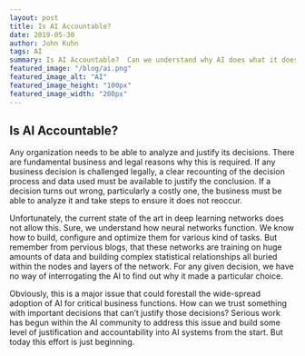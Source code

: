 ```yaml
---
layout: post
title: Is AI Accountable?
date: 2019-05-30
author: John Kuhn
tags: AI
summary: Is AI Accountable?  Can we understand why AI does what it does?
featured_image: "/blog/ai.png"
featured_image_alt: "AI"
featured_image_height: "100px"
featured_image_width: "200px"
---
```


##  Is AI Accountable?

Any organization needs to be able to analyze and justify its decisions.  There are fundamental business and legal reasons why this is required.   If any business decision is challenged legally, a clear recounting of the decision process and data used must be available to justify the conclusion.  If a decision turns out wrong, particularly a costly one, the business must be able to analyze it and take steps to ensure it does not reoccur.

Unfortunately, the current state of the art in deep learning networks does not allow this.  Sure, we understand how neural networks function.  We know how to build, configure and optimize them for various kind of tasks.   But remember from pervious blogs, that these networks are training on huge amounts of data and building complex statistical relationships all buried within the nodes and layers of the network.  For any given decision, we have no way of interrogating the AI to find out why it made a particular choice.  

Obviously, this is a major issue that could forestall the wide-spread adoption of AI for critical business functions.  How can we trust something with important decisions that can’t justify those decisions?  Serious work has begun within the AI community to address this issue and build some level of justification and accountability into AI systems from the start.  But today this effort is just beginning.  
